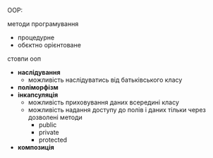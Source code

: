 OOP:


методи програмування
- процедурне
- обєктно орієнтоване

стовпи ооп
- **наслідування**
  - можливість наслідуватись від батьківського класу
- **поліморфізм**
- **інкапсуляція**
  - можливість приховування даних всередині класу
  - можливість надання доступу до полів і даних тільки через дозволені методи
    - public
    - private
    - protected
- **композиція**